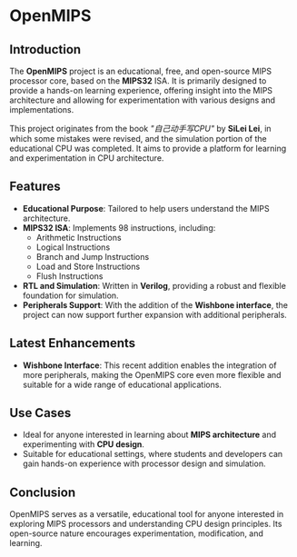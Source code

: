 # OpenMIPS

## Introduction
The **OpenMIPS** project is an educational, free, and open-source MIPS processor core, based on the **MIPS32** ISA. It is primarily designed to provide a hands-on learning experience, offering insight into the MIPS architecture and allowing for experimentation with various designs and implementations.

This project originates from the book _"自己动手写CPU"_ by **SiLei Lei**, in which some mistakes were revised, and the simulation portion of the educational CPU was completed. It aims to provide a platform for learning and experimentation in CPU architecture.

## Features
- **Educational Purpose**: Tailored to help users understand the MIPS architecture.
- **MIPS32 ISA**: Implements 98 instructions, including:
  - Arithmetic Instructions
  - Logical Instructions
  - Branch and Jump Instructions
  - Load and Store Instructions
  - Flush Instructions
- **RTL and Simulation**: Written in **Verilog**, providing a robust and flexible foundation for simulation.
- **Peripherals Support**: With the addition of the **Wishbone interface**, the project can now support further expansion with additional peripherals.

## Latest Enhancements
- **Wishbone Interface**: This recent addition enables the integration of more peripherals, making the OpenMIPS core even more flexible and suitable for a wide range of educational applications.

## Use Cases
- Ideal for anyone interested in learning about **MIPS architecture** and experimenting with **CPU design**.
- Suitable for educational settings, where students and developers can gain hands-on experience with processor design and simulation.

## Conclusion
OpenMIPS serves as a versatile, educational tool for anyone interested in exploring MIPS processors and understanding CPU design principles. Its open-source nature encourages experimentation, modification, and learning.
